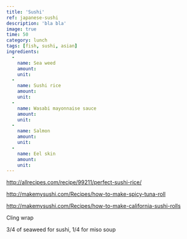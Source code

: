 ```yaml
---
title: 'Sushi'
ref: japanese-sushi
description: 'bla bla'
image: true
time: 50
category: lunch
tags: [fish, sushi, asian]
ingredients:
  -
    name: Sea weed
    amount:
    unit:
  -
    name: Sushi rice
    amount:
    unit:
  -
    name: Wasabi mayonnaise sauce
    amount:
    unit:
  -
    name: Salmon
    amount:
    unit:
  -
    name: Eel skin
    amount:
    unit:
---
```


http://allrecipes.com/recipe/99211/perfect-sushi-rice/

http://makemysushi.com/Recipes/how-to-make-spicy-tuna-roll

http://makemysushi.com/Recipes/how-to-make-california-sushi-rolls


Cling wrap

3/4 of seaweed for sushi, 1/4 for miso soup
